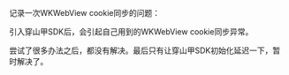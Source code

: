 记录一次WKWebView cookie同步的问题：

引入穿山甲SDK后，会引起自己用到的WKWebView cookie同步异常。

尝试了很多办法之后，都没有解决。最后只有让穿山甲SDK初始化延迟一下，暂时解决了。